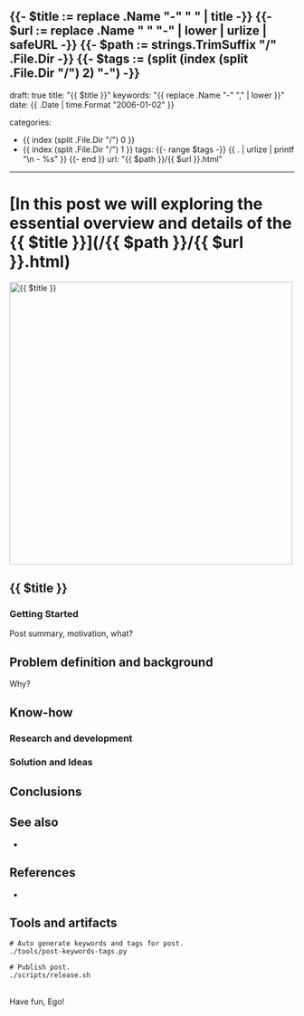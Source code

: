 {{- $title := replace .Name "-" " " | title -}}
{{- $url := replace .Name " " "-" | lower | urlize | safeURL -}}
{{- $path := strings.TrimSuffix "/" .File.Dir -}}
{{- $tags := (split (index (split .File.Dir "/") 2) "-") -}}
---
draft: true
title: "{{ $title }}"
keywords: "{{ replace .Name "-" "," | lower }}"
date: {{ .Date | time.Format "2006-01-02" }}

categories:
  - {{ index (split .File.Dir "/") 0 }}
  - {{ index (split .File.Dir "/") 1 }}
tags:
{{- range $tags -}}
{{ . | urlize | printf "\n  - %s" }}
{{- end }}
url: "{{ $path }}/{{ $url }}.html"
---
[//]: # (Post ID: {{ .File.UniqueID }})
# [In this post we will exploring the essential overview and details of the {{ $title }}](/{{ $path }}/{{ $url }}.html)

<img src="/{{ $path }}/assets/preview.png" width="500"  alt="{{ $title }}"/>

<!--more-->

## {{ $title }}


### Getting Started
Post summary, motivation, what?


## Problem definition and background
Why?


## Know-how

### Research and development

### Solution and Ideas


## Conclusions


## See also

* []()


## References

* []()


## Tools and artifacts

```shell
# Auto generate keywords and tags for post.
./tools/post-keywords-tags.py

# Publish post.
./scripts/release.sh
```

<br/>
Have fun, Ego!
<br/>
<br/>
